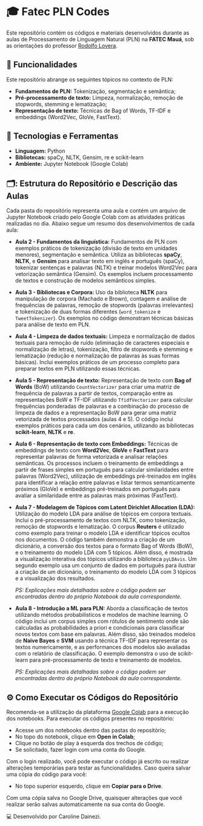 # 🎓 Fatec PLN Codes

Este repositório contém os códigos e materiais desenvolvidos durante as aulas de Processamento de Linguagem Natural (PLN) na **FATEC Mauá**, sob as orientações do professor [Rodolfo Lovera](https://github.com/rodolfo-lovera).

## 📌 Funcionalidades

Este repositório abrange os seguintes tópicos no contexto de PLN:

- **Fundamentos de PLN:** Tokenização, segmentação e semântica;
- **Pré-processamento de texto:** Limpeza, normalização, remoção de stopwords, stemming e lematização;
- **Representação de texto:** Técnicas de Bag of Words, TF-IDF e embeddings (Word2Vec, GloVe, FastText).

## 🚀 Tecnologias e Ferramentas

- **Linguagem:** Python
- **Bibliotecas:** spaCy, NLTK, Gensim, re e scikit-learn
- **Ambiente:** Jupyter Notebook (Google Colab)

## 🗂️: Estrutura do Repositório e Descrição das Aulas

Cada pasta do repositório representa uma aula e contém um arquivo de Jupyter Notebook criado pelo Google Colab com as atividades práticas realizadas no dia. Abaixo segue um resumo dos desenvolvimentos de cada aula:

- **Aula 2 - Fundamentos da linguística:** Fundamentos de PLN com exemplos práticos de tokenização (divisão de texto em unidades menores), segmentação e semântica. Utiliza as bibliotecas **spaCy**, **NLTK**, e **Gensim** para analisar texto em inglês e português (spaCy), tokenizar sentenças e palavras (NLTK) e treinar modelos Word2Vec para vetorização semântica (Gensim). Os exemplos incluem processamento de textos e construção de modelos semânticos simples.

- **Aula 3 - Bibliotecas e Corpora:** Uso da biblioteca **NLTK** para manipulação de corpora (Machado e Brown), contagem e análise de frequências de palavras, remoção de stopwords (palavras irrelevantes) e tokenização de duas formas diferentes (`word_tokenize` e `TweetTokenizer`). Os exemplos no código demonstram técnicas básicas para análise de texto em PLN.

- **Aula 4 - Limpeza de dados textuais:** Limpeza e normalização de dados textuais para remoção de ruído (eliminação de caracteres especiais e normalização de letras), tokenização, filtro de stopwords e stemming e lematização (redução e normalização de palavras às suas formas básicas). Inclui exemplos práticos de um processo completo para preparar textos em PLN utilizando essas técnicas.

- **Aula 5 - Representação de texto:** Representação de texto com **Bag of Words** (BoW) utilizando `CountVectorizer` para criar uma matriz de frequência de palavras a partir de textos, comparação entre as representações BoW e TF-IDF utilizando `TfidfVectorizer` para calcular frequências ponderadas de palavras e a combinação do processo de limpeza de dados e a representação BoW para gerar uma matriz vetorizada de textos processados (aulas 4 e 5). O código inclui exemplos práticos para cada um dos cenários, utilizando as bibliotecas **scikit-learn**, **NLTK** e **re**.

- **Aula 6 - Representação de texto com Embeddings:** Técnicas de embeddings de texto com **Word2Vec**, **GloVe** e **FastText** para representar palavras de forma vetorizada e analisar relações semânticas. Os processos incluem o treinamento de embeddings a partir de frases simples em português para calcular similaridades entre palavras (Word2Vec), utilização de embeddings pré-treinados em inglês para identificar a relação entre palavras e listar termos semanticamente próximos (GloVe) e embeddings pré-treinados em português para avaliar a similaridade entre as palavras mais próximas (FastText).

- **Aula 7 - Modelagem de Tópicos com Latent Dirichlet Allocation (LDA):** Utilização do modelo LDA para análise de tópicos em corpora textuais. Inclui o pré-processamento de textos com NLTK, como tokenização, remoção de stopwords e lematização. O corpus **Reuters** é utilizado como exemplo para treinar o modelo LDA e identificar tópicos ocultos nos documentos. O código também demonstra a criação de um dicionário, a conversão dos textos para o formato Bag of Words (BoW), e o treinamento do modelo LDA com 5 tópicos. Além disso, é mostrada a visualização interativa dos tópicos utilizando a biblioteca `pyLDAvis`. Um segundo exemplo usa um conjunto de dados em português para ilustrar a criação de um dicionário, o treinamento do modelo LDA com 3 tópicos e a visualização dos resultados.

  *PS: Explicações mais detalhadas sobre o código podem ser encontradas dentro do próprio Notebook da aula correspondente.*

- **Aula 8  - Introdução a ML para PLN:** Aborda a classificação de textos utilizando métodos probabilísticos e modelos de machine learning. O código inclui um corpus simples com rótulos de sentimento onde são calculadas as probabilidades a priori e condicionais para classificar novos textos com base em palavras. Além disso, são treinados modelos de **Naive Bayes** e **SVM** usando a técnica TF-IDF para representar os textos numericamente, e as performances dos modelos são avaliadas com o relatório de classificação. O exemplo demonstra o uso de scikit-learn para pré-processamento de texto e treinamento de modelos.

  *PS: Explicações mais detalhadas sobre o código podem ser encontradas dentro do próprio Notebook da aula correspondente.*

## ⚙️ Como Executar os Códigos do Repositório

Recomenda-se a utilização da plataforma [Google Colab](https://colab.google/) para a execução dos notebooks. Para executar os códigos presentes no repositório:

- Acesse um dos notebooks dentro das pastas do repositório;
- No topo do notebook, clique em **Open in Colab**;
- Clique no botão de play à esquerda dos trechos de código;
- Se solicitado, fazer login com uma conta do Google.

Com o login realizado, você pode executar o código já escrito ou realizar alterações temporárias para testar as funcionalidades. Caso queira salvar uma cópia do código para você:

- No topo superior esquerdo, clique em **Copiar para o Drive**.

Com uma cópia salva no Google Drive, quaisquer alterações que você realizar serão salvas automaticamente na sua conta do Google.

💻 Desenvolvido por Caroline Dainezi.
